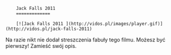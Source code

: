 
        Jack Falls 2011 
        =============
        
        [![Jack Falls 2011 ](http://vidos.pl/images/player.gif)](http://vidos.pl/jack-falls-2011)
        
        
 Na razie nikt nie dodał streszczenia fabuły tego filmu. Możesz być pierwszy! Zamieść swój opis.
    